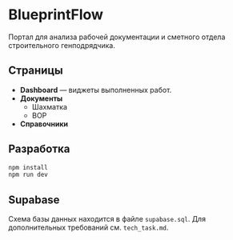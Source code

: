 # BlueprintFlow

Портал для анализа рабочей документации и сметного отдела строительного генподрядчика.

## Страницы
- **Dashboard** — виджеты выполненных работ.
- **Документы**
  - Шахматка
  - ВОР
- **Справочники**

## Разработка
```bash
npm install
npm run dev
```

## Supabase
Схема базы данных находится в файле `supabase.sql`. Для дополнительных требований см. `tech_task.md`.
